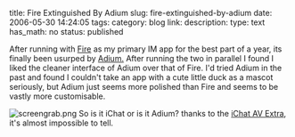 title: Fire Extinguished By Adium
slug: fire-extinguished-by-adium
date: 2006-05-30 14:24:05
tags: 
category: blog
link: 
description: 
type: text
has_math: no
status: published

After running with [Fire](http://fire.sourceforge.net/ "http://fire.sourceforge.net/") as my primary IM app for the best part of a year, its finally been usurped by [Adium.](http://adiumx.com/ "http://adiumx.com/") After running the two in parallel I found I liked the cleaner interface of Adium over that of Fire. I'd tried Adium in the past and found I couldn't take an app with a cute little duck as a mascot seriously, but Adium just seems more polished than Fire and seems to be vastly more customisable.

<!-- TEASER_END -->

![screengrab.png](/wp-content/uploads/2006/05/screengrab.png)
So is it iChat or is it Adium? thanks to the [iChat AV Extra](http://www.adiumxtras.com/index.php?a=xtras&xtra_id=1809 "http://www.adiumxtras.com/index.php?a=xtras&xtra_id=1809"), it's almost impossible to tell.

